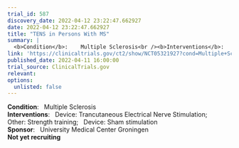 ```yaml
---
trial_id: 587
discovery_date: 2022-04-12 23:22:47.662927
date: 2022-04-12 23:22:47.662927
title: "TENS in Persons With MS"
summary: |
  <b>Condition</b>:    Multiple Sclerosis<br /><b>Interventions</b>:    Device: Trancutaneous Electrical Nerve Stimulation;   Other: Strength training;   Device: Sham stimulation<br /><b>Sponsor</b>:    University Medical Center Groningen<br /><b>Not yet recruiting</b>
link: 'https://clinicaltrials.gov/ct2/show/NCT05321927?cond=Multiple+Sclerosis&sfpd_d=14&sel_rss=new14'
published_date: 2022-04-11 16:00:00
trial_source: ClinicalTrials.gov
relevant: 
options:
  unlisted: false
---
```

<b>Condition</b>:    Multiple Sclerosis<br /><b>Interventions</b>:    Device: Trancutaneous Electrical Nerve Stimulation;   Other: Strength training;   Device: Sham stimulation<br /><b>Sponsor</b>:    University Medical Center Groningen<br /><b>Not yet recruiting</b>